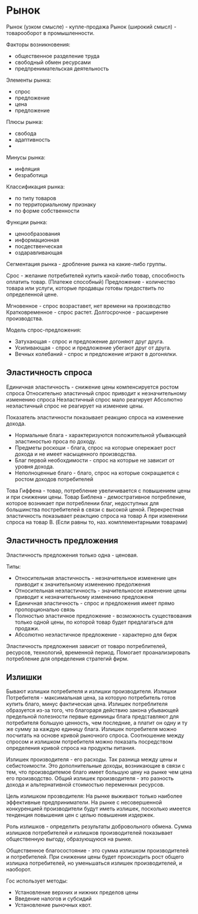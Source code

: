 # Рынок

Рынок (узком смысле) - купле-продажа
Рынок (широкий смысл) - товарооборот в промышленности.

Факторы возникновения:

- общественное разделение труда
- свободный обмен ресурсами
- предпренимательская деятельность

Элементы рынка:

- спрос
- предложение
- цена
- предложение

Плюсы рынка:

- свобода
- адаптивность
-

Минусы рынка:

- инфляция
- безработица

Классификация рынка:

- по типу товаров
- по территориальному признаку
- по форме собственности

Функции рынка:

- ценообразования
- информационная
- посдественческая
- оздаравливающая

Сегментация рынка - дробление рынка на какие-либо группы.

Срос - желание потребителей купить какой-либо товар, способность оплатить товар. (Платеже способный)
Предложение - количество товара или услуги, которые продавцы готовы предоствить по определенной цене.

Мгновенное - спрос возраставет, нет времени на производство
Кратковременное - спрос растет.
Долгосрочное - расширение производства.

Модель спрос-предложения:

- Затухающая - спрос и предложение догоняют друг друга.
- Усиливающая - спрос и предложение убегают друг от друга.
- Вечных колебаний - спрос и предложение играют в догонялки.

## Эластичность спроса

Eдиничная эластичность - снижение цены компенсируется ростом спроса
Относительно эластичный спрос приводит к незначительному изменению спроса
Неэластичный спрос мало реагирует
Абсолютно неэластичный спрос не реагирует на изменеие цены.

Показатель эластичности показывает реакцию спроса на изменение дохода.

- Нормальные блага - характеризуются положительной убывающей эластиностью проса по доходу.
- Предметы роскоши - блага, спрос на которые опережает рост дохода и не имеет насыщенного производства.
- Благ первой необохдимости - спрос на которые не зависит от уровня дохода.
- Неполноценные благо - благо, спрос на которые сокращается с ростом доходов потребителей

Това Гиффена - товар, потребление увеличивается с повышением цены и при снижении цены.
Товар Библена - демостративное потребление, которое возникает при потреблении благ, недоступных для большинства постребителей в связи с высокой ценой.
Перекрестная эластичность показывает реаклцию спроса на товар А при изменении спроса на товар B. (Если равны то, наз. комплементарными товарами)

## Эластичность предложения

Эластичность предложения только одна - ценовая.

Типы:

- Относительная эластичность - незначительное изменение цен приводит к значительному изменению предолжения
- Относительная неэластичность - значительносое изменение цены приводит к незначительному изменению предложеня
- Единичная эластичность - спрос и предложения имеет прямо пропорциональю связь
- Полностью эластичное предложение - возможность существования только одной цены, по которой товар будет предлагаться для продажи.
- Абсолютно неэластичное предложение - характерно для бирж

Эластичность предложения зависит от товаро потреблителей, ресурсов, технологий, временной период. Помогает проанализировать потребление для определения стратегий фирм.

## Излишки

Бывают излишки потребителя и излишки производителя.
Излишки Потребителя - максимальная цена, за которую потребитель готов купить благо, минус фактическая цена.
Излишек потреблителя образуется из-за того, что благораря действию закона убывающей предельной полезности первые единиицы блага представляют для потребителя большую ценность, чем последние, а платит он одну и ту же сумму за каждую единицу блага.
Излишек потребителя можно посчитать на основе кривой рыночного спроса. Соотношение между спросом и излишком потребителя можно показать посредством определения кривой спроса на продукты питания.

Излишек производителя - его расходы. Так разница между цены и себистоимости. Это дополнительные доходы, возникающие в связи с тем, что производитемое благо имеет большую цену на рынке чем цена его производство.
Общий излишек производителя - это разность дохода и альтернативной стоимостью переменных ресурсов.

Цель излишком прозводителя:
На рынке выживают только наиболее эффективные предприниматели. На рынке с несовершенной конкуренцией производители будут иметь излишек, посколько имеется тенденция повышения цен с целью повышения издержек.

Роль излишков - определить результаты добровольного обмена. Сумма излишков потребителей и излишков производителей показывает общественную выгоду, образующуюся на рынке.

Общественное благосостояние - это сумма излишком производителей и потребителей.
При снижении цены будет происходить рост общего излишка потребителей, но уменьшаться излишек производителей, и наоборот.

Гос использует методы:
- Установление верхних и нижних пределов цены
- Введение налогов и субсидий
- Установление рыночных квот.
